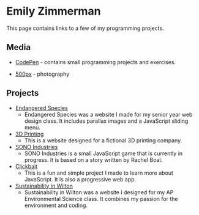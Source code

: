 # Emily Zimmerman
This page contains links to a few of my programming projects.
## Media
* [CodePen](https://codepen.io/emzarts/) - contains small programming projects and exercises. 

* [500px](https://500px.com/emzarts) - photography

## Projects
* [Endangered Species](https://emzarts.github.io/endangered-species/index.html) 
  * Endangered Species was a website I made for my senior year web design class. It includes parallax images and a JavaScript sliding menu.
* [3D Printing](https://emzarts.github.io/3DPrinting/products.html)
  * This is a website designed for a fictional 3D printing company. 
* [SONO Industries](https://emzarts.github.io/SONOindustries/)
  * SONO Industries is a small JavaScript game that is currently in progress. It is based on a story written by Rachel Boal. 
* [Clickbait](https://emzarts.github.io/PWAtest1/)
  * This is a fun and simple project I made to learn more about JavaScript. It is also a progressive web app. 
* [Sustainability in Wilton](https://emzarts.github.io/apes-passion-project/index.html)
  * Sustainability in Wilton was a website I designed for my AP Environmental Science class. It combines my passion for the environment and coding. 
